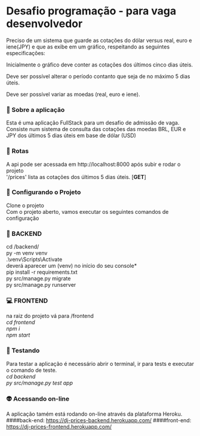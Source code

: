 # Desafio programação - para vaga desenvolvedor

Preciso de um sistema que guarde as cotações do dólar versus real, euro e iene(JPY) e que as exibe em um gráfico, respeitando as seguintes especificações:

Inicialmente o gráfico deve conter as cotações dos últimos cinco dias úteis.

Deve ser possível alterar o período contanto que seja de no máximo 5 dias úteis.

Deve ser possível variar as moedas (real, euro e iene). 

### :memo: Sobre a aplicação

Esta é uma aplicação FullStack para um desafio de admissão de vaga. Consiste num sistema de consulta das cotações das moedas BRL, EUR e JPY dos últimos 5 dias úteis em base de dólar (USD)

### :bookmark_tabs: **Rotas**
A api pode ser acessada em http://localhost:8000 após subir e rodar o projeto</br>
'/prices' lista as cotações dos últimos 5 dias úteis. [**GET**]</br>


### :hammer: **Configurando o Projeto**

Clone o projeto</br>
Com o projeto aberto, vamos executar os seguintes comandos de configuração</br>


### :space_invader: BACKEND</br>
cd /backend/</br>
py -m venv venv</br>
.\venv\Scripts\Activate</br>
deverá aparecer um (venv) no início do seu console* </br>
pip install -r requirements.txt</br>
py src/manage.py migrate</br>
py src/manage.py runserver</br>


### :computer: FRONTEND</br>
na raiz do projeto vá para /frontend</br>
*cd frontend</br>
npm i</br>
npm start</br>*


### :wrench: Testando</br>
Para testar a aplicação é necessário abrir o terminal, ir para tests e executar o comando de teste.</br>
*cd backend</br>
py src/manage.py test app</br>*


### 👽 Acessando on-line </br>
A aplicação tamém está rodando on-line através da plataforma Heroku.
####back-end: https://dj-prices-backend.herokuapp.com/
####front-end: https://dj-prices-frontend.herokuapp.com/
